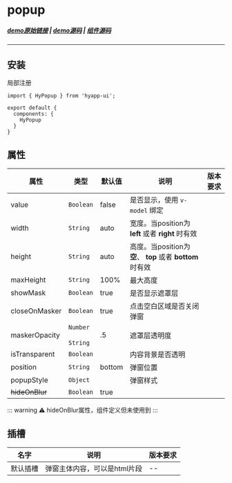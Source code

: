 # popup

##### [demo原始链接](http://172.17.16.112:8888/examples/#/popup) | [demo源码](http://gitlab.jr.2345.net/finance_h5/h5_hyapp-ui/blob/dev/examples/routers/popup.vue) | [组件源码](http://gitlab.jr.2345.net/finance_h5/h5_hyapp-ui/tree/dev/src/packages/popup)
---

## 安装
局部注册
```js{4}
import { HyPopup } from 'hyapp-ui';

export default {
  components: {
    HyPopup
  }
}
```

## 属性

| 属性 | 类型 | 默认值 | 说明 | 版本要求 |
| --- | --- | --- | --- | --- |
| value | `Boolean` | false | 是否显示，使用 `v-model` 绑定 | |
| width | `String` | auto | 宽度。当position为 **left** 或者 **right** 时有效 | |
| height | `String` | auto | 高度。当position为 **空**、 **top** 或者 **bottom** 时有效 | |
| maxHeight | `String` | 100% | 最大高度 | |
| showMask | `Boolean` | true | 是否显示遮罩层 | |
| closeOnMasker | `Boolean` | true | 点击空白区域是否关闭弹窗 | |
| maskerOpacity | `Number`<br><br>`String` | .5 | 遮罩层透明度 | |
| isTransparent | `Boolean` |  | 内容背景是否透明 | |
| position | `String` | bottom | 弹窗位置 | |
| popupStyle | `Object` |  | 弹窗样式 | |
| ~~hideOnBlur~~ | `Boolean` | true |  |  |
::: warning ⚠️
hideOnBlur属性，组件定义但未使用到
:::

## 插槽

| 名字 | 说明 | 版本要求 |
| --- | --- | --- |
| 默认插槽 | 弹窗主体内容，可以是html片段 | -- |
